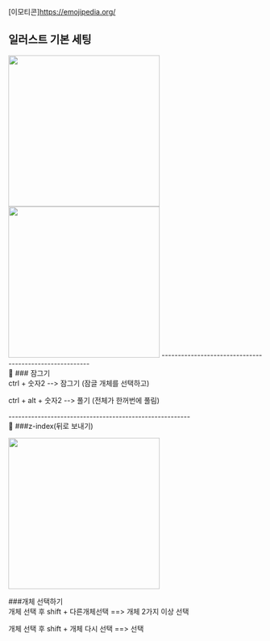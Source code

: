 [이모티콘]https://emojipedia.org/

## 일러스트 기본 세팅
<img src="https://user-images.githubusercontent.com/105650300/230839373-63446468-22ba-4d66-917e-93d0b39fc504.png" width="300px">

<img src="https://user-images.githubusercontent.com/105650300/230840347-09ece868-2fac-44a1-ab3f-0aeaf85fc774.png" width="300px">
--------------------------------------------------------<br>🙉
### 잠그기<br>
ctrl + 숫자2  --> 잠그기 (잠글 개체를 선택하고)

ctrl + alt + 숫자2 --> 풀기 (전체가 한꺼번에 풀림)

--------------------------------------------------------<br>🙈
###z-index(뒤로 보내기)

<img src="https://user-images.githubusercontent.com/105650300/230843081-f2e8affa-54e9-4484-a9d4-1c735703a997.png" width="300px">

###개체 선택하기
<br>
개체 선택 후 shift + 다른개체선택 ==> 개체 2가지 이상 선택

개체 선택 후 shift + 개체 다시 선택 ==> 선택 
